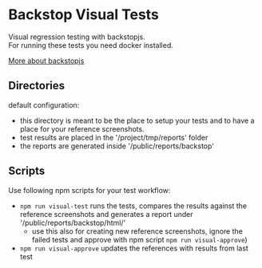 # Backstop Visual Tests

Visual regression testing with backstopjs.  
For running these tests you need docker installed.

[More about backstopjs](https://www.npmjs.com/package/backstopjs)

## Directories

default configuration:

- this directory is meant to be the place to setup your tests and to have a place for your reference screenshots.
- test results are placed in the '/project/tmp/reports' folder
- the reports are generated inside '/public/reports/backstop'

## Scripts

Use following npm scripts for your test workflow:

- `npm run visual-test` runs the tests, compares the results against the reference screenshots
  and generates a report under '/public/reports/backstop/html/'
  - use this also for creating new reference screenshots, ignore the failed tests and approve with npm script `npm run visual-approve`)
- `npm run visual-approve` updates the references with results from last test
